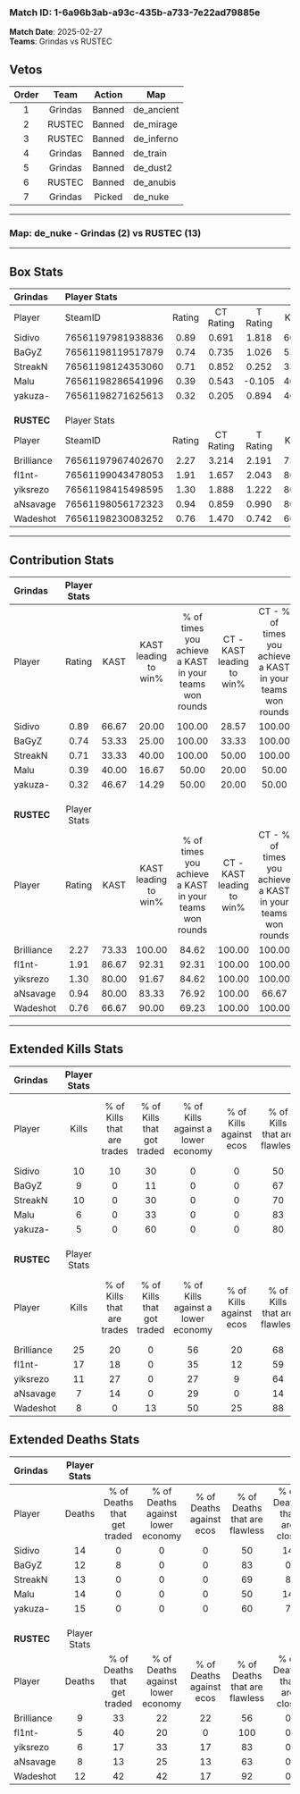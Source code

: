### Match ID: 1-6a96b3ab-a93c-435b-a733-7e22ad79885e  
**Match Date**: 2025-02-27  
**Teams**: Grindas vs RUSTEC  

## Vetos  

| Order | Team | Action | Map |
| :---: | :--: | :----: | --- |
| 1 | Grindas | Banned | de_ancient |
| 2 | RUSTEC | Banned | de_mirage |
| 3 | RUSTEC | Banned | de_inferno |
| 4 | Grindas | Banned | de_train |
| 5 | Grindas | Banned | de_dust2 |
| 6 | RUSTEC | Banned | de_anubis |
| 7 | Grindas | Picked | de_nuke |

---  

### **Map**: de_nuke - Grindas (2) vs RUSTEC (13)  
---  

## Box Stats  

| **Grindas** | Player Stats      |        |           |          |       |       |       |         |        |      |     |
| :- | :- | :-: | :-: | :-: | :-: | :-: | :-: | :-: | :-: | :-: | :-: |
| Player      | SteamID           | Rating | CT Rating | T Rating | KAST  |  ADR  | Kills | Assists | Deaths | K/D  | HS% |
| Sidivo      | 76561197981938836 |  0.89  |   0.691   |  1.818   | 66.67 | 79.5  |  10   |    2    |   14   | 0.71 | 70  |
| BaGyZ       | 76561198119517879 |  0.74  |   0.735   |  1.026   | 53.33 | 58.3  |   9   |    1    |   12   | 0.75 | 44  |
| StreakN     | 76561198124353060 |  0.71  |   0.852   |  0.252   | 33.33 | 91.1  |  10   |    0    |   13   | 0.77 | 60  |
| Malu        | 76561198286541996 |  0.39  |   0.543   |  -0.105  | 40.00 | 55.2  |   6   |    2    |   14   | 0.43 | 50  |
| yakuza-     | 76561198271625613 |  0.32  |   0.205   |  0.894   | 46.67 | 47.1  |   5   |    2    |   15   | 0.33 | 100 |
|             |                   |        |           |          |       |       |       |         |        |      |     |
|             |                   |        |           |          |       |       |       |         |        |      |     |
|             |                   |        |           |          |       |       |       |         |        |      |     |
| **RUSTEC**  | Player Stats      |        |           |          |       |       |       |         |        |      |     |
| Player      | SteamID           | Rating | CT Rating | T Rating | KAST  |  ADR  | Kills | Assists | Deaths | K/D  | HS% |
| Brilliance  | 76561197967402670 |  2.27  |   3.214   |  2.191   | 73.33 | 167.1 |  25   |    2    |   9    | 2.78 | 64  |
| fl1nt-      | 76561199043478053 |  1.91  |   1.657   |  2.043   | 86.67 | 118.4 |  17   |    5    |   5    | 3.40 | 47  |
| yiksrezo    | 76561198415498595 |  1.30  |   1.888   |  1.222   | 80.00 | 66.5  |  11   |    3    |   6    | 1.83 | 63  |
| aNsavage    | 76561198056172323 |  0.94  |   0.859   |  0.990   | 80.00 | 47.3  |   7   |    4    |   8    | 0.88 | 57  |
| Wadeshot    | 76561198230083252 |  0.76  |   1.470   |  0.742   | 66.67 | 53.3  |   8   |    1    |   12   | 0.67 | 62  |
---  

## Contribution Stats  

| **Grindas** | Player Stats |       |                      |                                                        |                           |                                                             |                          |                                                            |
| :- | :-: | :-: | :-: | :-: | :-: | :-: | :-: | :-: |
| Player      |    Rating    | KAST  | KAST leading to win% | % of times you achieve a KAST in your teams won rounds | CT - KAST leading to win% | CT - % of times you achieve a KAST in your teams won rounds | T - KAST leading to win% | T - % of times you achieve a KAST in your teams won rounds |
| Sidivo      |     0.89     | 66.67 |        20.00         |                         100.00                         |           28.57           |                           100.00                            |           0.00           |                            0.00                            |
| BaGyZ       |     0.74     | 53.33 |        25.00         |                         100.00                         |           33.33           |                           100.00                            |           0.00           |                            0.00                            |
| StreakN     |     0.71     | 33.33 |        40.00         |                         100.00                         |           50.00           |                           100.00                            |           0.00           |                            0.00                            |
| Malu        |     0.39     | 40.00 |        16.67         |                         50.00                          |           20.00           |                            50.00                            |           0.00           |                            0.00                            |
| yakuza-     |     0.32     | 46.67 |        14.29         |                         50.00                          |           20.00           |                            50.00                            |           0.00           |                            0.00                            |
|             |              |       |                      |                                                        |                           |                                                             |                          |                                                            |
|             |              |       |                      |                                                        |                           |                                                             |                          |                                                            |
|             |              |       |                      |                                                        |                           |                                                             |                          |                                                            |
| **RUSTEC**  | Player Stats |       |                      |                                                        |                           |                                                             |                          |                                                            |
| Player      |    Rating    | KAST  | KAST leading to win% | % of times you achieve a KAST in your teams won rounds | CT - KAST leading to win% | CT - % of times you achieve a KAST in your teams won rounds | T - KAST leading to win% | T - % of times you achieve a KAST in your teams won rounds |
| Brilliance  |     2.27     | 73.33 |        100.00        |                         84.62                          |          100.00           |                           100.00                            |          100.00          |                           80.00                            |
| fl1nt-      |     1.91     | 86.67 |        92.31         |                         92.31                          |          100.00           |                           100.00                            |          90.00           |                           90.00                            |
| yiksrezo    |     1.30     | 80.00 |        91.67         |                         84.62                          |          100.00           |                           100.00                            |          88.89           |                           80.00                            |
| aNsavage    |     0.94     | 80.00 |        83.33         |                         76.92                          |          100.00           |                            66.67                            |          80.00           |                           80.00                            |
| Wadeshot    |     0.76     | 66.67 |        90.00         |                         69.23                          |          100.00           |                           100.00                            |          85.71           |                           60.00                            |
---  

## Extended Kills Stats  

| **Grindas** | Player Stats |                            |                            |                                    |                         |                              |                                 |                                       |                    |           |
| :- | :-: | :-: | :-: | :-: | :-: | :-: | :-: | :-: | :-: | :-: |
| Player      |    Kills     | % of Kills that are trades | % of Kills that got traded | % of Kills against a lower economy | % of Kills against ecos | % of Kills that are flawless | % of Kills that are close duels | % of Kills that are assisted by flash | Pistol Round Kills | AWP Kills |
| Sidivo      |      10      |             10             |             30             |                 0                  |            0            |              50              |                0                |                   0                   |         2          |     0     |
| BaGyZ       |      9       |             0              |             11             |                 0                  |            0            |              67              |                0                |                   0                   |         1          |     6     |
| StreakN     |      10      |             0              |             30             |                 0                  |            0            |              70              |                0                |                   0                   |         3          |     0     |
| Malu        |      6       |             0              |             33             |                 0                  |            0            |              83              |                0                |                   0                   |         0          |     0     |
| yakuza-     |      5       |             0              |             60             |                 0                  |            0            |              80              |                0                |                   0                   |         1          |     0     |
|             |              |                            |                            |                                    |                         |                              |                                 |                                       |                    |           |
|             |              |                            |                            |                                    |                         |                              |                                 |                                       |                    |           |
|             |              |                            |                            |                                    |                         |                              |                                 |                                       |                    |           |
| **RUSTEC**  | Player Stats |                            |                            |                                    |                         |                              |                                 |                                       |                    |           |
| Player      |    Kills     | % of Kills that are trades | % of Kills that got traded | % of Kills against a lower economy | % of Kills against ecos | % of Kills that are flawless | % of Kills that are close duels | % of Kills that are assisted by flash | Pistol Round Kills | AWP Kills |
| Brilliance  |      25      |             20             |             0              |                 56                 |           20            |              68              |                8                |                   8                   |         5          |     0     |
| fl1nt-      |      17      |             18             |             0              |                 35                 |           12            |              59              |                6                |                   0                   |         2          |     7     |
| yiksrezo    |      11      |             27             |             0              |                 27                 |            9            |              64              |                0                |                   0                   |         1          |     0     |
| aNsavage    |      7       |             14             |             0              |                 29                 |            0            |              14              |               43                |                   0                   |         1          |     0     |
| Wadeshot    |      8       |             0              |             13             |                 50                 |           25            |              88              |                0                |                   0                   |         1          |     0     |
## Extended Deaths Stats  

| **Grindas** | Player Stats |                             |                                   |                          |                               |                            |                           |               |
| :- | :-: | :-: | :-: | :-: | :-: | :-: | :-: | :-: |
| Player      |    Deaths    | % of Deaths that get traded | % of Deaths against lower economy | % of Deaths against ecos | % of Deaths that are flawless | % of Deaths that are close | % of Deaths while blinded | Deaths to AWP |
| Sidivo      |      14      |              0              |                 0                 |            0             |              50               |             14             |            14             |       1       |
| BaGyZ       |      12      |              8              |                 0                 |            0             |              83               |             0              |             0             |       1       |
| StreakN     |      13      |              0              |                 0                 |            0             |              69               |             8              |             0             |       2       |
| Malu        |      14      |              0              |                 0                 |            0             |              50               |             14             |             0             |       1       |
| yakuza-     |      15      |              0              |                 0                 |            0             |              60               |             7              |             0             |       2       |
|             |              |                             |                                   |                          |                               |                            |                           |               |
|             |              |                             |                                   |                          |                               |                            |                           |               |
|             |              |                             |                                   |                          |                               |                            |                           |               |
| **RUSTEC**  | Player Stats |                             |                                   |                          |                               |                            |                           |               |
| Player      |    Deaths    | % of Deaths that get traded | % of Deaths against lower economy | % of Deaths against ecos | % of Deaths that are flawless | % of Deaths that are close | % of Deaths while blinded | Deaths to AWP |
| Brilliance  |      9       |             33              |                22                 |            22            |              56               |             0              |             0             |       2       |
| fl1nt-      |      5       |             40              |                20                 |            0             |              100              |             0              |             0             |       1       |
| yiksrezo    |      6       |             17              |                33                 |            17            |              83               |             0              |             0             |       1       |
| aNsavage    |      8       |             13              |                25                 |            13            |              63               |             0              |             0             |       2       |
| Wadeshot    |      12      |             42              |                42                 |            17            |              92               |             0              |             0             |       0       |
